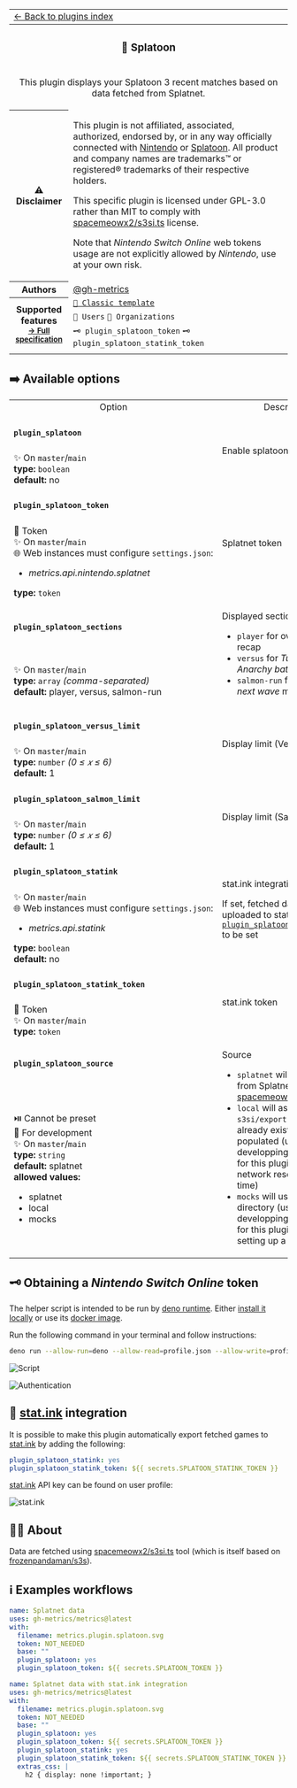 <!--header-->
<table>
  <tr><td colspan="2"><a href="/README.md#-plugins">← Back to plugins index</a></td></tr>
  <tr><th colspan="2"><h3>🦑 Splatoon</h3></th></tr>
  <tr><td colspan="2" align="center"><p>This plugin displays your Splatoon 3 recent matches based on data fetched from Splatnet.</p>
</td></tr>
  <tr><th>⚠️ Disclaimer</th><td><p>This plugin is not affiliated, associated, authorized, endorsed by, or in any way officially connected with <a href="https://www.nintendo.com">Nintendo</a> or <a href="https://splatoon.nintendo.com">Splatoon</a>.
All product and company names are trademarks™ or registered® trademarks of their respective holders.</p>
<p>This specific plugin is licensed under GPL-3.0 rather than MIT to comply with <a href="https://github.com/spacemeowx2/s3si.ts">spacemeowx2/s3si.ts</a> license.</p>
<p>Note that <em>Nintendo Switch Online</em> web tokens usage are not explicitly allowed by <em>Nintendo</em>, use at your own risk.</p>
</td></tr>
<tr><th>Authors</th><td><a href="https://github.com/gh-metrics">@gh-metrics</a></td></tr>
  <tr>
    <th rowspan="3">Supported features<br><sub><a href="metadata.yml">→ Full specification</a></sub></th>
    <td><a href="/source/templates/classic/README.md"><code>📗 Classic template</code></a></td>
  </tr>
  <tr>
    <td><code>👤 Users</code> <code>👥 Organizations</code></td>
  </tr>
  <tr>
    <td><code>🗝️ plugin_splatoon_token</code> <code>🗝️ plugin_splatoon_statink_token</code></td>
  </tr>
  <tr>
    <td colspan="2" align="center">
      <img src="https://github.com/gh-metrics/metrics/blob/examples/metrics.plugin.splatoon.svg" alt=""></img>
      <img width="900" height="1" alt="">
    </td>
  </tr>
</table>
<!--/header-->

## ➡️ Available options

<!--options-->
<table>
  <tr>
    <td align="center" nowrap="nowrap">Option</i></td><td align="center" nowrap="nowrap">Description</td>
  </tr>
  <tr>
    <td nowrap="nowrap"><h4><code>plugin_splatoon</code></h4></td>
    <td rowspan="2"><p>Enable splatoon plugin</p>
<img width="900" height="1" alt=""></td>
  </tr>
  <tr>
    <td nowrap="nowrap">✨ On <code>master</code>/<code>main</code><br>
<b>type:</b> <code>boolean</code>
<br>
<b>default:</b> no<br></td>
  </tr>
  <tr>
    <td nowrap="nowrap"><h4><code>plugin_splatoon_token</code></h4></td>
    <td rowspan="2"><p>Splatnet token</p>
<img width="900" height="1" alt=""></td>
  </tr>
  <tr>
    <td nowrap="nowrap">🔐 Token<br>
✨ On <code>master</code>/<code>main</code><br>
🌐 Web instances must configure <code>settings.json</code>:
<ul>
<li><i>metrics.api.nintendo.splatnet</i></li>
</ul>
<b>type:</b> <code>token</code>
<br></td>
  </tr>
  <tr>
    <td nowrap="nowrap"><h4><code>plugin_splatoon_sections</code></h4></td>
    <td rowspan="2"><p>Displayed sections</p>
<ul>
<li><code>player</code> for overall player recap</li>
<li><code>versus</code> for <em>Turf war</em> and <em>Anarchy battle</em> matches</li>
<li><code>salmon-run</code> for <em>Salmon run next wave</em> matches</li>
</ul>
<img width="900" height="1" alt=""></td>
  </tr>
  <tr>
    <td nowrap="nowrap">✨ On <code>master</code>/<code>main</code><br>
<b>type:</b> <code>array</code>
<i>(comma-separated)</i>
<br>
<b>default:</b> player, versus, salmon-run<br></td>
  </tr>
  <tr>
    <td nowrap="nowrap"><h4><code>plugin_splatoon_versus_limit</code></h4></td>
    <td rowspan="2"><p>Display limit (Versus)</p>
<img width="900" height="1" alt=""></td>
  </tr>
  <tr>
    <td nowrap="nowrap">✨ On <code>master</code>/<code>main</code><br>
<b>type:</b> <code>number</code>
<i>(0 ≤
𝑥
≤ 6)</i>
<br>
<b>default:</b> 1<br></td>
  </tr>
  <tr>
    <td nowrap="nowrap"><h4><code>plugin_splatoon_salmon_limit</code></h4></td>
    <td rowspan="2"><p>Display limit (Salmon run)</p>
<img width="900" height="1" alt=""></td>
  </tr>
  <tr>
    <td nowrap="nowrap">✨ On <code>master</code>/<code>main</code><br>
<b>type:</b> <code>number</code>
<i>(0 ≤
𝑥
≤ 6)</i>
<br>
<b>default:</b> 1<br></td>
  </tr>
  <tr>
    <td nowrap="nowrap"><h4><code>plugin_splatoon_statink</code></h4></td>
    <td rowspan="2"><p>stat.ink integration</p>
<p>If set, fetched data will also be uploaded to stat.ink
Requires <a href="/source/plugins/community/splatoon/README.md#plugin_splatoon_statink_token"><code>plugin_splatoon_statink_token</code></a> to be set</p>
<img width="900" height="1" alt=""></td>
  </tr>
  <tr>
    <td nowrap="nowrap">✨ On <code>master</code>/<code>main</code><br>
🌐 Web instances must configure <code>settings.json</code>:
<ul>
<li><i>metrics.api.statink</i></li>
</ul>
<b>type:</b> <code>boolean</code>
<br>
<b>default:</b> no<br></td>
  </tr>
  <tr>
    <td nowrap="nowrap"><h4><code>plugin_splatoon_statink_token</code></h4></td>
    <td rowspan="2"><p>stat.ink token</p>
<img width="900" height="1" alt=""></td>
  </tr>
  <tr>
    <td nowrap="nowrap">🔐 Token<br>
✨ On <code>master</code>/<code>main</code><br>
<b>type:</b> <code>token</code>
<br></td>
  </tr>
  <tr>
    <td nowrap="nowrap"><h4><code>plugin_splatoon_source</code></h4></td>
    <td rowspan="2"><p>Source</p>
<ul>
<li><code>splatnet</code> will fetch data from Splatnet using <a href="https://github.com/spacemeowx2/s3si.ts">spacemeowx2/s3si.ts</a> tool</li>
<li><code>local</code> will assume <code>s3si/export</code> directory already exists and is populated (use this when developping new features for this plugin to save network resources and time)</li>
<li><code>mocks</code> will use <code>s3si/mocks</code> directory (use this when developping new features for this plugin to avoid setting up a NSO token)</li>
</ul>
<img width="900" height="1" alt=""></td>
  </tr>
  <tr>
    <td nowrap="nowrap">⏯️ Cannot be preset<br>
🔧 For development<br>
✨ On <code>master</code>/<code>main</code><br>
<b>type:</b> <code>string</code>
<br>
<b>default:</b> splatnet<br>
<b>allowed values:</b><ul><li>splatnet</li><li>local</li><li>mocks</li></ul></td>
  </tr>
</table>
<!--/options-->

## 🗝️ Obtaining a *Nintendo Switch Online* token

The helper script is intended to be run by [deno runtime](https://deno.land/). Either [install it locally](https://deno.land/manual/getting_started/installation) or use its [docker image](https://hub.docker.com/r/denoland/deno).

Run the following command in your terminal and follow instructions:
```bash
deno run --allow-run=deno --allow-read=profile.json --allow-write=profile.json --unstable https://raw.githubusercontent.com/gh-metrics/metrics/master/source/plugins/community/splatoon/token.ts
```

![Script](/.github/readme/imgs/plugin_splatoon_script.png)

![Authentication](/.github/readme/imgs/plugin_splatoon_auth.png)

## 🐙 [stat.ink](https://stat.ink) integration

It is possible to make this plugin automatically export fetched games to [stat.ink](https://stat.ink) by adding the following:

```yaml
plugin_splatoon_statink: yes
plugin_splatoon_statink_token: ${{ secrets.SPLATOON_STATINK_TOKEN }}
```

[stat.ink](https://stat.ink) API key can be found on user profile:

![stat.ink](/.github/readme/imgs/plugin_splatoon_statink.png)

## 👨‍💻 About

Data are fetched using [spacemeowx2/s3si.ts](https://github.com/spacemeowx2/s3si.ts) tool (which is itself based on [frozenpandaman/s3s](https://github.com/frozenpandaman/s3s)).

## ℹ️ Examples workflows

<!--examples-->
```yaml
name: Splatnet data
uses: gh-metrics/metrics@latest
with:
  filename: metrics.plugin.splatoon.svg
  token: NOT_NEEDED
  base: ""
  plugin_splatoon: yes
  plugin_splatoon_token: ${{ secrets.SPLATOON_TOKEN }}

```
```yaml
name: Splatnet data with stat.ink integration
uses: gh-metrics/metrics@latest
with:
  filename: metrics.plugin.splatoon.svg
  token: NOT_NEEDED
  base: ""
  plugin_splatoon: yes
  plugin_splatoon_token: ${{ secrets.SPLATOON_TOKEN }}
  plugin_splatoon_statink: yes
  plugin_splatoon_statink_token: ${{ secrets.SPLATOON_STATINK_TOKEN }}
  extras_css: |
    h2 { display: none !important; }

```
<!--/examples-->
